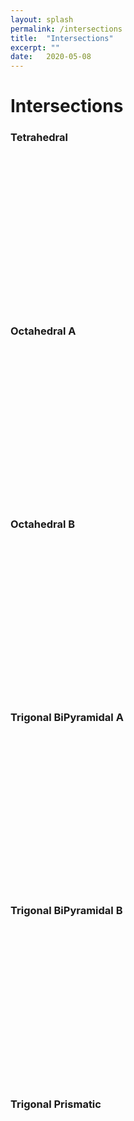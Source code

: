 ```yaml
---
layout: splash
permalink: /intersections
title:  "Intersections"
excerpt: ""
date:   2020-05-08
---
```


<script src="/assets/js/3Dmol-min.js"></script>

# Intersections

### Tetrahedral

<div style="height: 250px; max-width: 800px;"
  class='viewer_3Dmoljs' data-datatype='xyz'
  data-backgroundcolor="#FFFFFF"
  data-href='/assets/molecules/Tetrahedral-3n-3m.xyz'
  data-style='stick'>
</div>

### Octahedral A

<div style="height: 250px; max-width: 800px;"
  class='viewer_3Dmoljs' data-datatype='xyz'
  data-backgroundcolor="#FFFFFF"
  data-href='/assets/molecules/Octahedral-n4-m4-A.xyz'
  data-style='stick'>
</div>

### Octahedral B

<div style="height: 250px; max-width: 800px;"
  class='viewer_3Dmoljs' data-datatype='xyz'
  data-backgroundcolor="#FFFFFF"
  data-href='/assets/molecules/Octahedral-n4-m4-B.xyz'
  data-style='stick'>
</div>

### Trigonal BiPyramidal A

<div style="height: 250px; max-width: 800px;"
  class='viewer_3Dmoljs' data-datatype='xyz'
  data-backgroundcolor="#FFFFFF"
  data-href='/assets/molecules/Trigonal-BiPyramidal-A.xyz'
  data-style='stick'>
</div>

### Trigonal BiPyramidal B

<div style="height: 250px; max-width: 800px;"
  class='viewer_3Dmoljs' data-datatype='xyz'
  data-backgroundcolor="#FFFFFF"
  data-href='/assets/molecules/Trigonal-BiPyramidal-B.xyz'
  data-style='stick'>
</div>

### Trigonal Prismatic

<div style="height: 250px; max-width: 800px;"
  class='viewer_3Dmoljs' data-datatype='xyz'
  data-backgroundcolor="#FFFFFF"
  data-href='/assets/molecules/Trigonal-Prismatic-n3-m3-pre.xyz'
  data-style='stick'>
</div>

